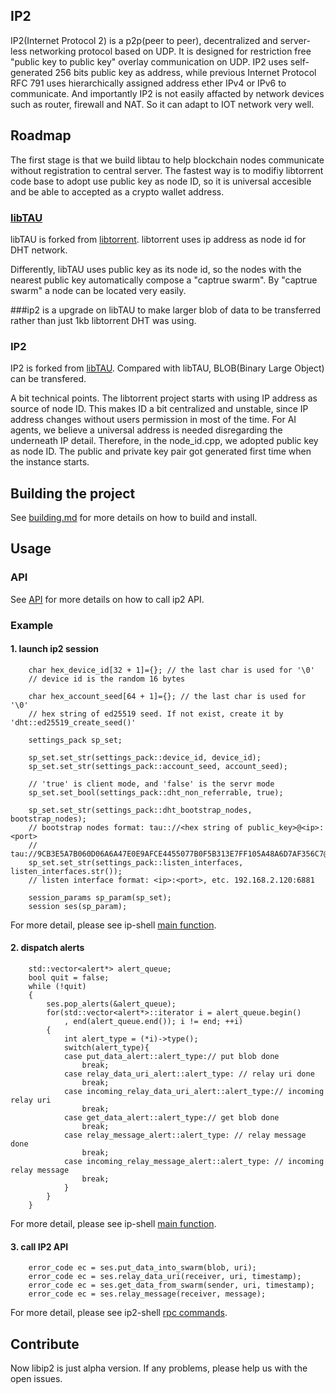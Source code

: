 ## IP2
 IP2(Internet Protocol 2) is a p2p(peer to peer), decentralized and server-less networking protocol based on UDP. It is designed for restriction free "public key to public key" overlay communication on UDP. IP2 uses self-generated 256 bits public key as address, while previous Internet Protocol RFC 791 uses hierarchically assigned address ether IPv4 or IPv6 to communicate. And importantly IP2 is not easily affacted by network devices such as router, firewall and NAT. So it can adapt to IOT network very well.

## Roadmap

The first stage is that we build libtau to help blockchain nodes communicate without registration to central server. 
The fastest way is to modifiy libtorrent code base to adopt use public key as node ID, so it is universal accesible and be able to accepted as a crypto wallet address. 

### [libTAU](https://github.com/Tau-Coin/libTAU)

 libTAU is forked from [libtorrent](https://github.com/arvidn/libtorrent). libtorrent uses ip address as node id for DHT network. 
 
 Differently, libTAU uses public key as its node id, so the nodes with the nearest public key automatically compose a "captrue swarm". By "captrue swarm" a node can be located very easily.

###ip2 is a upgrade on libTAU to make larger blob of data to be transferred rather than just 1kb libtorrent DHT was using. 

### IP2

 IP2 is forked from [libTAU](https://github.com/Tau-Coin/libTAU). Compared with libTAU, BLOB(Binary Large Object) can be transfered.

 A bit technical points. The libtorrent project starts with using IP address as source of node ID. This makes ID a bit centralized and unstable, since IP address changes without users permission in most of the time. For AI agents, we believe a universal address is needed disregarding the underneath IP detail. Therefore, in the node_id.cpp, we adopted public key as node ID. The public and private key pair got generated first time when the instance starts. 


## Building the project

 See [building.md](https://github.com/wuzhengy/ip2/blob/main/docs/building.md) for more details on how to build and install.

## Usage

### API
 
 See [API](https://github.com/wuzhengy/ip2/blob/main/docs/API.txt) for more details on how to call ip2 API.

### Example

#### 1. launch ip2 session

```
	char hex_device_id[32 + 1]={}; // the last char is used for '\0'
	// device id is the random 16 bytes

	char hex_account_seed[64 + 1]={}; // the last char is used for '\0'
	// hex string of ed25519 seed. If not exist, create it by 'dht::ed25519_create_seed()'

	settings_pack sp_set;

	sp_set.set_str(settings_pack::device_id, device_id);
	sp_set.set_str(settings_pack::account_seed, account_seed);

	// 'true' is client mode, and 'false' is the servr mode
	sp_set.set_bool(settings_pack::dht_non_referrable, true);

	sp_set.set_str(settings_pack::dht_bootstrap_nodes, bootstrap_nodes);
	// bootstrap nodes format: tau:://<hex string of public_key>@<ip>:<port>
	// tau://9CB3E5A7B060D06A6A47E0E9AFCE4455077B0F5B313E7FF105A48A6D7AF356C7@10.0.2.15:6881
	sp_set.set_str(settings_pack::listen_interfaces, listen_interfaces.str());
	// listen interface format: <ip>:<port>, etc. 192.168.2.120:6881

	session_params sp_param(sp_set);
	session ses(sp_param);
```

 For more detail, please see ip-shell [main function](https://github.com/wuzhengy/ip2-shell/blob/master/src/main.cpp).

#### 2. dispatch alerts

```
	std::vector<alert*> alert_queue;
	bool quit = false;
	while (!quit)
	{
		ses.pop_alerts(&alert_queue);
		for(std::vector<alert*>::iterator i = alert_queue.begin()
			, end(alert_queue.end()); i != end; ++i)
		{
			int alert_type = (*i)->type();
			switch(alert_type){
			case put_data_alert::alert_type:// put blob done
				break;
			case relay_data_uri_alert::alert_type: // relay uri done
				break;
			case incoming_relay_data_uri_alert::alert_type:// incoming relay uri
				break;
			case get_data_alert::alert_type:// get blob done
				break;
			case relay_message_alert::alert_type: // relay message done
				break;
			case incoming_relay_message_alert::alert_type: // incoming relay message
				break;
			}
		}
	}
```

 For more detail, please see ip-shell [main function](https://github.com/Tau-Coin/ip2-shell/blob/master/src/main.cpp).

#### 3. call IP2 API

```
	error_code ec = ses.put_data_into_swarm(blob, uri);
	error_code ec = ses.relay_data_uri(receiver, uri, timestamp);
	error_code ec = ses.get_data_from_swarm(sender, uri, timestamp);
	error_code ec = ses.relay_message(receiver, message);
```

 For more detail, please see ip2-shell [rpc commands](https://github.com/wuzhengy/ip2-shell/blob/master/src/handler/tau_handler.cpp).

## Contribute
 Now libip2 is just alpha version. If any problems, please help us with the open issues.
